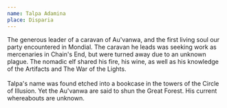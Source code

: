 ```yaml
---
name: Talpa Adamina
place: Disparia
---
```

The generous leader of a caravan of Au'vanwa, and the first living soul our party encountered in Mondial. The caravan he leads was seeking work as mercenaries in Chain's End, but were turned away due to an unknown plague. The nomadic elf shared his fire, his wine, as well as his knowledge of the Artifacts and The War of the Lights.
<br><br>
Talpa's name was found etched into a bookcase in the towers of the Circle of Illusion. Yet the Au'vanwa are said to shun the Great Forest. His current whereabouts are unknown. 